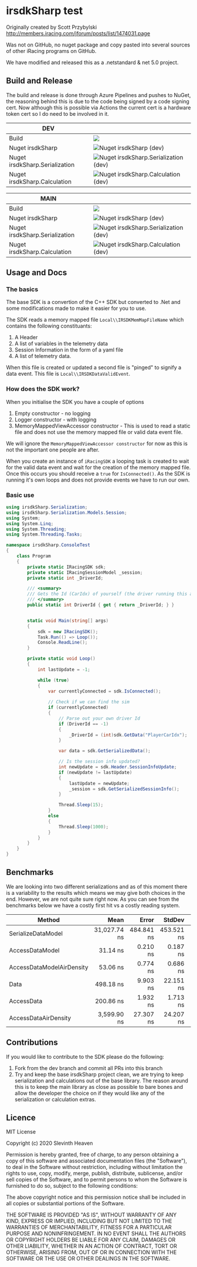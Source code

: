 # irsdkSharp test

Originally created by Scott Przybylski http://members.iracing.com/jforum/posts/list/1474031.page

Was not on GitHub, no nuget package and copy pasted into several sources of other iRacing programs on GitHub.

We have modified and released this as a .netstandard & net 5.0 project.

## Build and Release
The build and release is done through Azure Pipelines and pushes to NuGet, the reasoning behind this is due to the code being signed by a code signing cert. Now although this is possible via Actions the current cert is a hardware token cert so I do need to be involved in it.


| **DEV**     |  |
| ----------- | ----------- |
| Build      | <img src="https://dev.azure.com/LuckyNoS7evin/LuckyNoS7evin/_apis/build/status/irSdkSharp?branchName=dev"/>  |
| Nuget irsdkSharp   | ![Nuget irsdkSharp (dev)](https://img.shields.io/nuget/vpre/irsdkSharp)  |
| Nuget irsdkSharp.Serialization   | ![Nuget irsdkSharp.Serialization (dev)](https://img.shields.io/nuget/vpre/irsdkSharp.Serialization)        |
| Nuget irsdkSharp.Calculation   | ![Nuget irsdkSharp.Calculation (dev)](https://img.shields.io/nuget/vpre/irsdkSharp.Calculation)        |


| **MAIN**     |  |
| ----------- | ----------- |
| Build      |<img src="https://dev.azure.com/LuckyNoS7evin/LuckyNoS7evin/_apis/build/status/irSdkSharp?branchName=main"/>   |
| Nuget irsdkSharp   | ![Nuget irsdkSharp (dev)](https://img.shields.io/nuget/v/irsdkSharp)  |
| Nuget irsdkSharp.Serialization   | ![Nuget irsdkSharp.Serialization (dev)](https://img.shields.io/nuget/v/irsdkSharp.Serialization)        |
| Nuget irsdkSharp.Calculation   | ![Nuget irsdkSharp.Calculation (dev)](https://img.shields.io/nuget/v/irsdkSharp.Calculation)        |

## Usage and Docs

### The basics
The base SDK is a convertion of the C++ SDK but converted to .Net and some modifications made to make it easier for you to use.

The SDK reads a memory mapped file `Local\\IRSDKMemMapFileName` which contains the following constituants:
 1. A Header
 1. A list of variables in the telemetry data
 1. Session Information in the form of a yaml file
 1. A list of telemetry data.

When this file is created or updated a second file is "pinged" to signify a data event. This file is `Local\\IRSDKDataValidEvent`.

### How does the SDK work?
When you initialise the SDK you have a couple of options
1. Empty constructor - no logging
1. Logger constructor - with logging
1. MemoryMappedViewAccessor constructor - This is used to read a static file and does not use the memory mapped file or valid data event file.

We will ignore the `MemoryMappedViewAccessor constructor` for now as this is not the important one people are after.

When you create an instance of `iRacingSDK` a looping task is created to wait for the valid data event and wait for the creation of the memory mapped file. Once this occurs you should receive a `true` for `IsConnected()`. As the SDK is running it's own loops and does not provide events we have to run our own.

### Basic use

```csharp
using irsdkSharp.Serialization;
using irsdkSharp.Serialization.Models.Session;
using System;
using System.Linq;
using System.Threading;
using System.Threading.Tasks;

namespace irsdkSharp.ConsoleTest
{
    class Program
    {
        private static IRacingSDK sdk;
        private static IRacingSessionModel _session;
        private static int _DriverId;

        /// <summary>
        /// Gets the Id (CarIdx) of yourself (the driver running this application).
        /// </summary>
        public static int DriverId { get { return _DriverId; } }


        static void Main(string[] args)
        {
            sdk = new IRacingSDK();
            Task.Run(() => Loop());
            Console.ReadLine();
        }

        private static void Loop()
        {
            int lastUpdate = -1;

            while (true)
            {
                var currentlyConnected = sdk.IsConnected();
                
                // Check if we can find the sim
                if (currentlyConnected)
                {
                    // Parse out your own driver Id
                    if (DriverId == -1)
                    {
                        _DriverId = (int)sdk.GetData("PlayerCarIdx");
                    }

                    var data = sdk.GetSerializedData();

                    // Is the session info updated?
                    int newUpdate = sdk.Header.SessionInfoUpdate;
                    if (newUpdate != lastUpdate)
                    {
                        lastUpdate = newUpdate;
                        _session = sdk.GetSerializedSessionInfo();
                    }

                    Thread.Sleep(15);
                }
                else
                {
                    Thread.Sleep(1000);
                }
            }
        }
    }
}
```



## Benchmarks
We are looking into two different serializations and as of this moment there is a variability to the results which means we may give both choices in the end. However, we are not quite sure right now. As you can see from the benchmarks below we have a costly first hit vs a costly reading system.

|                    Method |         Mean |      Error |     StdDev |  Gen 0 | Allocated |
|-------------------------- |-------------:|-----------:|-----------:|-------:|----------:|
|        SerializeDataModel | 31,027.74 ns | 484.841 ns | 453.521 ns | 1.7700 |   7,560 B |
|           AccessDataModel |     31.14 ns |   0.210 ns |   0.187 ns |      - |         - |
| AccessDataModelAirDensity |     53.06 ns |   0.774 ns |   0.686 ns |      - |         - |
|                      Data |    498.18 ns |   9.903 ns |  22.151 ns | 1.9464 |   8,144 B |
|                AccessData |    200.86 ns |   1.932 ns |   1.713 ns |      - |         - |
|      AccessDataAirDensity |  3,599.90 ns |  27.307 ns |  24.207 ns |      - |         - |

## Contributions
If you would like to contribute to the SDK please do the following:

1. Fork from the dev branch and commit all PRs into this branch
1. Try and keep the base irsdkSharp project clean, we are trying to keep serialization and calculations out of the base library. The reason around this is to keep the main library as close as possible to bare bones and allow the developer the choice on if they would like any of the serialization or calculation extras.

## Licence

MIT License

Copyright (c) 2020 Slevinth Heaven

Permission is hereby granted, free of charge, to any person obtaining a copy
of this software and associated documentation files (the "Software"), to deal
in the Software without restriction, including without limitation the rights
to use, copy, modify, merge, publish, distribute, sublicense, and/or sell
copies of the Software, and to permit persons to whom the Software is
furnished to do so, subject to the following conditions:

The above copyright notice and this permission notice shall be included in all
copies or substantial portions of the Software.

THE SOFTWARE IS PROVIDED "AS IS", WITHOUT WARRANTY OF ANY KIND, EXPRESS OR
IMPLIED, INCLUDING BUT NOT LIMITED TO THE WARRANTIES OF MERCHANTABILITY,
FITNESS FOR A PARTICULAR PURPOSE AND NONINFRINGEMENT. IN NO EVENT SHALL THE
AUTHORS OR COPYRIGHT HOLDERS BE LIABLE FOR ANY CLAIM, DAMAGES OR OTHER
LIABILITY, WHETHER IN AN ACTION OF CONTRACT, TORT OR OTHERWISE, ARISING FROM,
OUT OF OR IN CONNECTION WITH THE SOFTWARE OR THE USE OR OTHER DEALINGS IN THE
SOFTWARE.
